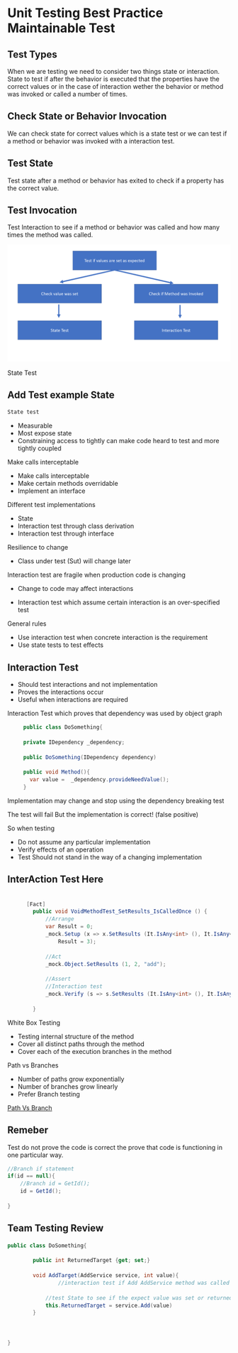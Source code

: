 # Unit Testing Best Practice Maintainable Test

## Test Types

When we are testing we need to consider two things state or interaction. State to test if after the behavior is executed that the properties have the correct values or in the case of interaction wether the behavior or method was invoked or called a number of times.

## Check State or Behavior Invocation

We can check state for correct values which is a state test or we can test if a method or behavior was invoked with a interaction test.

## Test State

Test state after a method or behavior has exited to check if a property has the correct value.

## Test Invocation

Test Interaction to see if a method or behavior was called and how many times the method was called.



![Branch](https://github.com/Onemanwolf/Unit_Testing_Best_Practice_Maintainable_Test/blob/main/Images/State_Interaction.png?raw=true?raw=true 'Request Pipeline')



State Test

## Add Test example State

```C#
State test
```

- Measurable
- Most expose state
- Constraining access to tightly can make code heard to test and more tightly coupled

Make calls interceptable

- Make calls interceptable
- Make certain methods overridable
- Implement an interface

Different test implementations

- State
- Interaction test through class derivation
- Interaction test through interface

Resilience to change

- Class under test (Sut) will change later

Interaction test are fragile when production code is changing

- Change to code may affect interactions

- Interaction test which assume certain interaction is an over-specified test

General rules

- Use interaction test when concrete interaction is the requirement
- Use state tests to test effects

## Interaction Test

- Should test interactions and not implementation
- Proves the interactions occur
- Useful when interactions are required

Interaction Test which proves that dependency was used by object graph

```C#
     public class DoSomething{

     private IDependency _dependency;

     public DoSomething(IDependency dependency)

     public void Method(){
       var value =  _dependency.provideNeedValue();
     }


```

Implementation may change and stop using the dependency breaking test

The test will fail But the implementation is correct! (false positive)

So when testing

- Do not assume any particular implementation
- Verify effects of an operation
- Test Should not stand in the way of a changing implementation

## InterAction Test Here

```C#

      [Fact]
        public void VoidMethodTest_SetResults_IsCalledOnce () {
            //Arrange
            var Result = 0;
            _mock.Setup (x => x.SetResults (It.IsAny<int> (), It.IsAny<int> (), It.IsAny<string> ())).Callback (() =>
                Result = 3);

            //Act
            _mock.Object.SetResults (1, 2, "add");

            //Assert
            //Interaction test
            _mock.Verify (s => s.SetResults (It.IsAny<int> (), It.IsAny<int> (), It.IsAny<string> ()), Times.Once);

        }
```

White Box Testing

- Testing internal structure of the method
- Cover all distinct paths through the method
- Cover each of the execution branches in the method

Path vs Branches

- Number of paths grow exponentially
- Number of branches grow linearly
- Prefer Branch testing

[Path Vs Branch](https://sites.google.com/site/swtestingconcepts/home/test-design-techniques/for-white-box/statement-branch-and-path-coverage)

## Remeber

Test do not prove the code is correct the prove that code is functioning in one particular way.

```C#
//Branch if statement
if(id == null){
    //Branch id = GetId();
    id = GetId();

}

```

## Team Testing Review
```C#
public class DoSomething{

        public int ReturnedTarget {get; set;}

        void AddTarget(AddService service, int value){
                //interaction test if Add AddService method was called

            //test State to see if the expect value was set or returned from the method after calling
            this.ReturnedTarget = service.Add(value)
        }



}

```